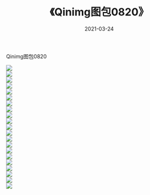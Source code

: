 ﻿---
layout: post
title:  《Qinimg图包0820》
date:   2021-03-24
img: http://imgx.orgx.ga/Qinimg图包/Qinimg图包0820/000.jpg
categories: [美女, 清纯, 唯美]
---

Qinimg图包0820

 ![](http://imgx.orgx.ga/Qinimg图包/Qinimg图包0820/001.jpg) <br>![](http://imgx.orgx.ga/Qinimg图包/Qinimg图包0820/002.jpg) <br>![](http://imgx.orgx.ga/Qinimg图包/Qinimg图包0820/003.jpg) <br>![](http://imgx.orgx.ga/Qinimg图包/Qinimg图包0820/004.jpg) <br>![](http://imgx.orgx.ga/Qinimg图包/Qinimg图包0820/005.jpg) <br>![](http://imgx.orgx.ga/Qinimg图包/Qinimg图包0820/006.jpg) <br>![](http://imgx.orgx.ga/Qinimg图包/Qinimg图包0820/007.jpg) <br>![](http://imgx.orgx.ga/Qinimg图包/Qinimg图包0820/008.jpg) <br>![](http://imgx.orgx.ga/Qinimg图包/Qinimg图包0820/009.jpg) <br>![](http://imgx.orgx.ga/Qinimg图包/Qinimg图包0820/010.jpg) <br>![](http://imgx.orgx.ga/Qinimg图包/Qinimg图包0820/011.jpg) <br>![](http://imgx.orgx.ga/Qinimg图包/Qinimg图包0820/012.jpg) <br>![](http://imgx.orgx.ga/Qinimg图包/Qinimg图包0820/013.jpg) <br>![](http://imgx.orgx.ga/Qinimg图包/Qinimg图包0820/014.jpg) <br>![](http://imgx.orgx.ga/Qinimg图包/Qinimg图包0820/015.jpg) <br>![](http://imgx.orgx.ga/Qinimg图包/Qinimg图包0820/016.jpg) <br>![](http://imgx.orgx.ga/Qinimg图包/Qinimg图包0820/017.jpg) <br>![](http://imgx.orgx.ga/Qinimg图包/Qinimg图包0820/018.jpg) <br>![](http://imgx.orgx.ga/Qinimg图包/Qinimg图包0820/019.jpg) <br>![](http://imgx.orgx.ga/Qinimg图包/Qinimg图包0820/020.jpg) <br>![](http://imgx.orgx.ga/Qinimg图包/Qinimg图包0820/021.jpg) <br>